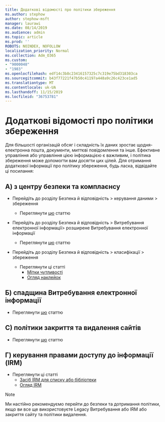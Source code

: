 ```yaml
---
title: Додаткові відомості про політики збереження
ms.author: stephow
author: stephow-msft
manager: laurawi
ms.date: 08/14/2019
ms.audience: admin
ms.topic: article
ms.prod: ''
ROBOTS: NOINDEX, NOFOLLOW
localization_priority: Normal
ms.collection: Adm_O365
ms.custom:
- "9000048"
- "1983"
ms.openlocfilehash: edf14c3b8c23416157325c7c319e75bd318303ca
ms.sourcegitcommit: b43f77221f47b50c41197a448a9c26c423ce1ad5
ms.translationtype: MT
ms.contentlocale: uk-UA
ms.lasthandoff: 11/15/2019
ms.locfileid: "36753781"
---
```

# <a name="more-info-about-retention-policies"></a>Додаткові відомості про політики збереження

Для більшості організацій обсяг і складність їх даних зростає щодня-електронна пошта, документи, миттєві повідомлення та інше. Ефективне управління або управління цією інформацією є важливим, і політика збереження може допомогти вам досягти цих цілей. Для отримання додаткової інформації про політику збереження, будь ласка, відвідайте ці посилання:

## <a name="a-from-security-and-compliance-center"></a>А) з центру безпеки та комплаєнсу

- Перейдіть до розділу Безпека й відповідність > керування даними > збереження
  - Переглянути [цю](https://docs.microsoft.com/office365/securitycompliance/retention-policies) статтю

- Перейдіть до розділу Безпека й відповідність > Витребування електронної інформації> розширене Витребування електронної інформації 
  - Переглянути [цю](https://docs.microsoft.com/office365/securitycompliance/ediscovery-cases) статтю

- Перейдіть до розділу Безпека й відповідність > класифікації > збереження
  - Переглянути ці статті
    - [Мітки чутливості](https://docs.microsoft.com/office365/securitycompliance/sensitivity-labels)
    - [Огляд наклейок](https://docs.microsoft.com/office365/securitycompliance/labels)

## <a name="b-legacy-ediscovery-policies"></a>Б) спадщина Витребування електронної інформації

- Переглянути [цю](https://support.office.com/article/Set-up-an-eDiscovery-Center-in-SharePoint-Online-A18F8975-AA7F-43B4-A7D6-001D14744D8E) статтю

## <a name="c-site-closure-and-deletion-policies"></a>C) політики закриття та видалення сайтів

- Переглянути [цю](https://support.office.com/article/Use-policies-for-site-closure-and-deletion-A8280D82-27FD-48C5-9ADF-8A5431208BA5) статтю  

## <a name="d-information-rights-management-irm"></a>Г) керування правами доступу до інформації (IRM)

- Переглянути ці статті
  - [Засіб IRM для списку або бібліотеки](https://support.office.com/article/apply-information-rights-management-to-a-list-or-library-3bdb5c4e-94fc-4741-b02f-4e7cc3c54aa1)
  - [Огляд IRM](https://support.office.com/article/create-and-apply-information-management-policies-eb501fe9-2ef6-4150-945a-65a6451ee9e9)

> [!Note]
> Ми настійно рекомендуємо перейти до безпеки та дотримання політики, якщо ви все ще використовуєте Legacy Витребування або IRM або закриття сайту та політики видалення.
